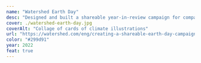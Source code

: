```yaml
---
name: "Watershed Earth Day"
desc: "Designed and built a shareable year-in-review campaign for companies’ carbon footprints."
cover: ./watershed-earth-day.jpg
coverAlt: "Collage of cards of climate illustrations"
url: "https://watershed.com/eng/creating-a-shareable-earth-day-campaign-in-1-week"
color: "#299d91"
year: 2022
feat: true
---
```

